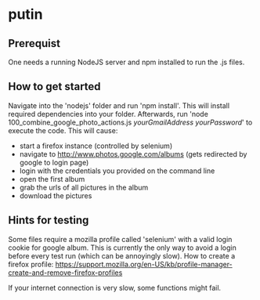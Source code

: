 # putin

## Prerequist
One needs a running NodeJS server and npm installed to run the .js files.

## How to get started
Navigate into the 'nodejs' folder and run 'npm install'. This will install required dependencies into your folder. Afterwards, run 'node 100_combine_google_photo_actions.js _yourGmailAddress_ _yourPassword_' to execute the code. This will cause:
* start a firefox instance (controlled by selenium)
* navigate to http://www.photos.google.com/albums (gets redirected by google to login page)
* login with the credentials you provided on the command line
* open the first album
* grab the urls of all pictures in the album
* download the pictures

## Hints for testing
Some files require a mozilla profile called 'selenium' with a valid login cookie for google album. This is currently the only way to avoid a login before every test run  (which can be annoyingly slow). How to create a firefox profile: https://support.mozilla.org/en-US/kb/profile-manager-create-and-remove-firefox-profiles

If your internet connection is very slow, some functions might fail.